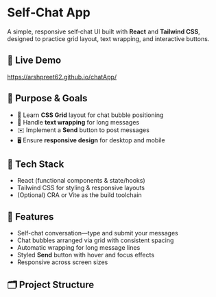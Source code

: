 # Self‑Chat App

A simple, responsive self‑chat UI built with **React** and **Tailwind CSS**, designed to practice grid layout, text wrapping, and interactive buttons.

## 🔗 Live Demo  
https://arshpreet62.github.io/chatApp/

## 🎯 Purpose & Goals

- 📐 Learn **CSS Grid** layout for chat bubble positioning  
- 🧵 Handle **text wrapping** for long messages  
- ✉️ Implement a **Send** button to post messages  
- 🖥️ Ensure **responsive design** for desktop and mobile

## 🧱 Tech Stack

- React (functional components & state/hooks)  
- Tailwind CSS for styling & responsive layouts  
- (Optional) CRA or Vite as the build toolchain

## 🧩 Features

- Self-chat conversation—type and submit your messages  
- Chat bubbles arranged via grid with consistent spacing  
- Automatic wrapping for long message lines  
- Styled **Send** button with hover and focus effects  
- Responsive across screen sizes

## 🗂 Project Structure

